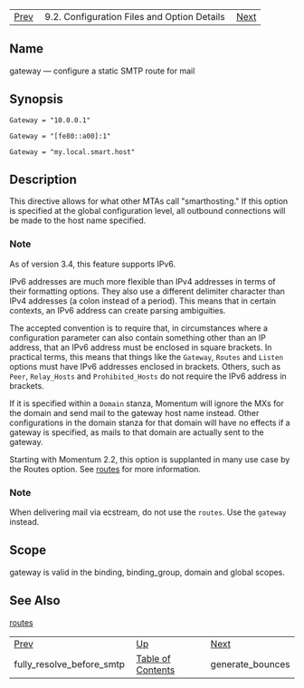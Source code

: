 |     |     |     |
| --- | --- | --- |
| [Prev](conf.ref.fully_resolve_before_smtp)  | 9.2. Configuration Files and Option Details |  [Next](conf.ref.generate_bounces.php) |

<a name="conf.ref.gateway"></a>
## Name

gateway — configure a static SMTP route for mail

## Synopsis

`Gateway = "10.0.0.1"`

`Gateway = "[fe80::a00]:1"`

`Gateway = "my.local.smart.host"`

<a name="idp9648976"></a>
## Description

This directive allows for what other MTAs call "smarthosting." If this option is specified at the global configuration level, all outbound connections will be made to the host name specified.

### Note

As of version 3.4, this feature supports IPv6.

IPv6 addresses are much more flexible than IPv4 addresses in terms of their formatting options. They also use a different delimiter character than IPv4 addresses (a colon instead of a period). This means that in certain contexts, an IPv6 address can create parsing ambiguities.

The accepted convention is to require that, in circumstances where a configuration parameter can also contain something other than an IP address, that an IPv6 address must be enclosed in square brackets. In practical terms, this means that things like the `Gateway`, `Routes` and `Listen` options must have IPv6 addresses enclosed in brackets. Others, such as `Peer`, `Relay_Hosts` and `Prohibited_Hosts` do not require the IPv6 address in brackets.

If it is specified within a `Domain` stanza, Momentum will ignore the MXs for the domain and send mail to the gateway host name instead. Other configurations in the domain stanza for that domain will have no effects if a gateway is specified, as mails to that domain are actually sent to the gateway.

Starting with Momentum 2.2, this option is supplanted in many use case by the Routes option. See [routes](conf.ref.routes "routes") for more information.

### Note

When delivering mail via ecstream, do not use the `routes`. Use the `gateway` instead.

<a name="idp9660672"></a>
## Scope

gateway is valid in the binding, binding_group, domain and global scopes.

<a name="idp9662352"></a>
## See Also

[routes](conf.ref.routes "routes")

|     |     |     |
| --- | --- | --- |
| [Prev](conf.ref.fully_resolve_before_smtp)  | [Up](conf.ref.files.php) |  [Next](conf.ref.generate_bounces.php) |
| fully_resolve_before_smtp  | [Table of Contents](index) |  generate_bounces |
